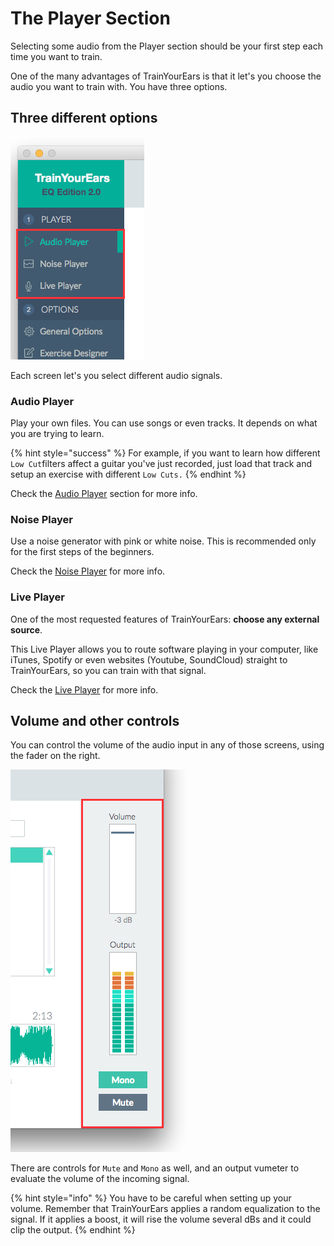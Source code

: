 # The Player Section

Selecting some audio from the Player section should be your first step each time you want to train.

One of the many advantages of TrainYourEars is that it let's you choose the audio you want to train with. You have three options.

## Three different options

![](../.gitbook/assets/player-selector.png)

Each screen let's you select different audio signals.

### Audio Player

Play your own files. You can use songs or even tracks. It depends on what you are trying to learn.

{% hint style="success" %}
For example, if you want to learn how different `Low Cut`filters affect a guitar you've just recorded, just load that track and setup an exercise with different `Low Cuts.`
{% endhint %}

Check the [Audio Player](audio.md) section for more info.

### Noise Player

Use a noise generator with pink or white noise. This is recommended only for the first steps of the beginners.

Check the [Noise Player](noise.md) for more info.

### Live Player

One of the most requested features of TrainYourEars: **choose any external source**.

This Live Player allows you to route software playing in your computer, like iTunes, Spotify or even websites \(Youtube, SoundCloud\) straight to TrainYourEars, so you can train with that signal.

Check the [Live Player](live.md) for more info.

## Volume and other controls

You can control the volume of the audio input in any of those screens, using the fader on the right.

![](../.gitbook/assets/player-controls.png)

There are controls for `Mute` and `Mono` as well, and an output vumeter to evaluate the volume of the incoming signal.

{% hint style="info" %}
You have to be careful when setting up your volume. Remember that TrainYourEars applies a random equalization to the signal. If it applies a boost, it will rise the volume several dBs and it could clip the output.
{% endhint %}

